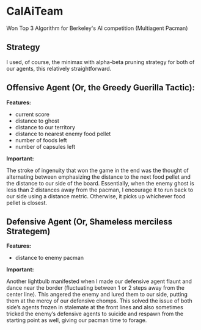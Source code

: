 # CalAiTeam
Won Top 3 Algorithm for Berkeley's AI competition (Multiagent Pacman)

## Strategy
I used, of course, the minimax with alpha-beta pruning strategy for both of our agents, this relatively straightforward.

## Offensive Agent (Or, the Greedy Guerilla Tactic):

**Features:**
* current score
* distance to ghost
* distance to our territory
* distance to nearest enemy food pellet
* number of foods left
* number of capsules left

**Important:**

The stroke of ingenuity that won the game in the end was the thought of alternating between emphasizing the distance to the next food pellet and the distance to our side of the board. Essentially, when the enemy ghost is less than 2 distances away from the pacman, I encourage it to run back to our side using a distance metric. Otherwise, it picks up whichever food pellet is closest.

## Defensive Agent (Or, Shameless merciless Strategem)

**Features:**
* distance to enemy pacman

**Important:**

Another lightbulb manifested when I made our defensive agent flaunt and dance near the border (fluctuating between 1 or 2 steps away from the center line). This angered the enemy and lured them to our side, putting them at the mercy of our defensive chomps. This solved the issue of both side’s agents frozen in stalemate at the front lines and also sometimes tricked the enemy’s defensive agents to suicide and respawn from the starting point as well, giving our pacman time to forage.

